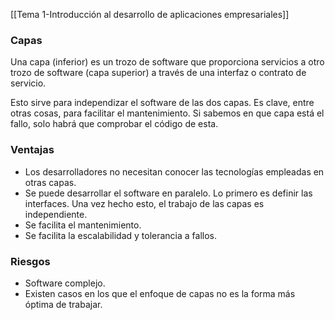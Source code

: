 [[Tema 1-Introducción al desarrollo de aplicaciones empresariales]]

### Capas
Una capa (inferior) es un trozo de software que proporciona servicios a otro trozo de software (capa superior) a través de una interfaz o contrato de servicio.

Esto sirve para independizar el software de las dos capas. Es clave, entre otras cosas, para facilitar el mantenimiento. Si sabemos en que capa está el fallo, solo habrá que comprobar el código de esta.

### Ventajas
+ Los desarrolladores no necesitan conocer las tecnologías empleadas en otras capas.
+ Se puede desarrollar el software en paralelo. Lo primero es definir las interfaces. Una vez hecho esto, el trabajo de las capas es independiente.
+ Se facilita el mantenimiento.
+ Se facilita la escalabilidad y tolerancia a fallos.

### Riesgos
+ Software complejo.
+ Existen casos en los que el enfoque de capas no es la forma más óptima de trabajar.